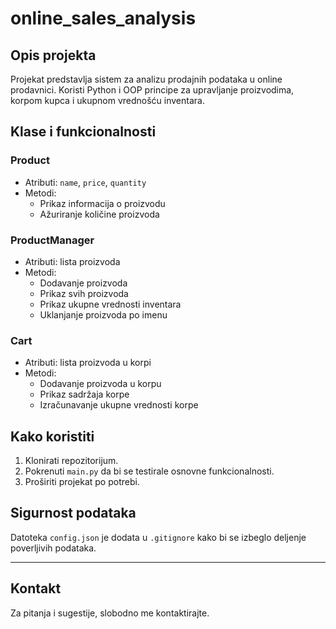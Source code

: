 # online_sales_analysis

## Opis projekta
Projekat predstavlja sistem za analizu prodajnih podataka u online prodavnici. Koristi Python i OOP principe za upravljanje proizvodima, korpom kupca i ukupnom vrednošću inventara.

## Klase i funkcionalnosti

### Product
- Atributi: `name`, `price`, `quantity`
- Metodi:
  - Prikaz informacija o proizvodu
  - Ažuriranje količine proizvoda

### ProductManager
- Atributi: lista proizvoda
- Metodi:
  - Dodavanje proizvoda
  - Prikaz svih proizvoda
  - Prikaz ukupne vrednosti inventara
  - Uklanjanje proizvoda po imenu

### Cart
- Atributi: lista proizvoda u korpi
- Metodi:
  - Dodavanje proizvoda u korpu
  - Prikaz sadržaja korpe
  - Izračunavanje ukupne vrednosti korpe

## Kako koristiti
1. Klonirati repozitorijum.
2. Pokrenuti `main.py` da bi se testirale osnovne funkcionalnosti.
3. Proširiti projekat po potrebi.

## Sigurnost podataka
Datoteka `config.json` je dodata u `.gitignore` kako bi se izbeglo deljenje poverljivih podataka.

---

## Kontakt
Za pitanja i sugestije, slobodno me kontaktirajte.

